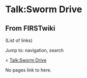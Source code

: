 # Talk:Sworm Drive

## From FIRSTwiki

(List of links)

Jump to: navigation, search

< [Talk:Sworm Drive](/index.php?title=Talk:Sworm_Drive&redirect=no "Talk:Sworm Drive")

No pages link to here.
